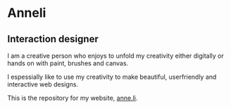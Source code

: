 # Anneli

## Interaction designer

I am a creative person who enjoys to unfold my creativity either digitally or hands on with paint, brushes and canvas.

I espessially like to use my creativity to make beautiful, userfriendly and interactive web designs.

This is the repository for my website, [anne.li](http://anne.li).
